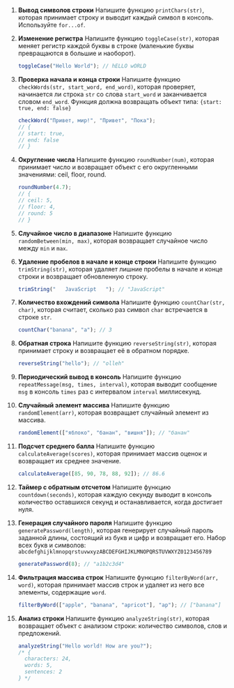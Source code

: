 1. **Вывод символов строки**
   Напишите функцию `printChars(str)`, которая принимает строку и выводит каждый символ в консоль. Используйте `for...of`.
   
2. **Изменение регистра**
   Напишите функцию `toggleCase(str)`, которая меняет регистр каждой буквы в строке (маленькие буквы превращаются в большие и наоборот).
   ```javascript
   toggleCase("Hello World"); // hELLO wORLD
   ```

3. **Проверка начала и конца строки**
   Напишите функцию `checkWords(str, start_word, end_word)`, которая проверяет, начинается ли строка `str` со слова `start_word` и заканчивается словом `end_word`. Функция должна возвращать объект типа: `{start: true, end: false}`
   ```javascript
   checkWord("Привет, мир!", "Привет", "Пока"); 
   // {
   // start: true,
   // end: false
   // }
   ```

4. **Округление числа**
   Напишите функцию `roundNumber(num)`, которая принимает число и возвращает объект с его округленными значениями: ceil, floor, round.
   ```javascript
   roundNumber(4.7);
   // {
   // ceil: 5,
   // floor: 4,
   // round: 5
   // }
   ```

5. **Случайное число в диапазоне**
   Напишите функцию `randomBetween(min, max)`, которая возвращает случайное число между `min` и `max`.


6. **Удаление пробелов в начале и конце строки**
   Напишите функцию `trimString(str)`, которая удаляет лишние пробелы в начале и конце строки и возвращает обновленную строку.
   ```javascript
   trimString("   JavaScript   "); // "JavaScript"
   ```

7. **Количество вхождений символа**
   Напишите функцию `countChar(str, char)`, которая считает, сколько раз символ `char` встречается в строке `str`.
   ```javascript
   countChar("banana", "a"); // 3
   ```

8. **Обратная строка**
   Напишите функцию `reverseString(str)`, которая принимает строку и возвращает её в обратном порядке.
   ```javascript
   reverseString("hello"); // "olleh"
   ```

9. **Периодический вывод в консоль**
   Напишите функцию `repeatMessage(msg, times, interval)`, которая выводит сообщение `msg` в консоль `times` раз с интервалом `interval` миллисекунд.

10. **Случайный элемент массива**
    Напишите функцию `randomElement(arr)`, которая возвращает случайный элемент из массива.
    ```javascript
    randomElement(["яблоко", "банан", "вишня"]); // "банан"
    ```

11. **Подсчет среднего балла**
    Напишите функцию `calculateAverage(scores)`, которая принимает массив оценок и возвращает их среднее значение.
    ```javascript
    calculateAverage([85, 90, 78, 88, 92]); // 86.6
    ```

12. **Таймер с обратным отсчетом**
    Напишите функцию `countdown(seconds)`, которая каждую секунду выводит в консоль количество оставшихся секунд и останавливается, когда достигает нуля.

13. **Генерация случайного пароля**
    Напишите функцию `generatePassword(length)`, которая генерирует случайный пароль заданной длины, состоящий из букв и цифр и возвращает его. Набор всех букв и символов: `abcdefghijklmnopqrstuvwxyzABCDEFGHIJKLMNOPQRSTUVWXYZ0123456789`
    ```javascript
    generatePassword(8); // "a1b2c3d4"
    ```

14. **Фильтрация массива строк**
    Напишите функцию `filterByWord(arr, word)`, которая принимает массив строк и удаляет из него все элементы, содержащие `word`.
    ```javascript
    filterByWord(["apple", "banana", "apricot"], "ap"); // ["banana"]
    ```

15. **Анализ строки**
    Напишите функцию `analyzeString(str)`, которая возвращает объект с анализом строки: количество символов, слов и предложений.
    ```javascript
    analyzeString("Hello world! How are you?");
    /* {
      characters: 24,
      words: 5,
      sentences: 2
    } */
    ```
